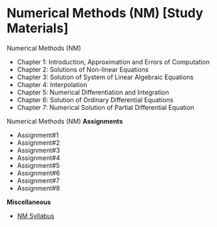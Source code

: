 # Numerical Methods (NM) [Study Materials]
Numerical Methods (NM)
- Chapter 1: Introduction, Approximation and Errors of Computation
- Chapter 2: Solutions of Non-linear Equations
- Chapter 3: Solution of System of Linear Algebraic Equations
- Chapter 4: Interpolation
- Chapter 5: Numerical Differentiation and Integration
- Chapter 6: Solution of Ordinary Differential Equations
- Chapter 7: Numerical Solution of Partial Differential Equation

Numerical Methods (NM) **Assignments**
- Assignment#1
- Assignment#2
- Assignment#3
- Assignment#4
- Assignment#5
- Assignment#6
- Assignment#7
- Assignment#8

**Miscellaneous**
- [NM Syllabus](https://github.com/KhCE/NM/blob/master/NumericalMethods_Syllabus.pdf)

